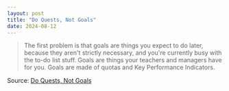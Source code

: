```yaml
---
layout: post
title: "Do Quests, Not Goals"
date: 2024-08-12
---
```


> The first problem is that goals are things you expect to do later,
because they aren't strictly necessary, and you're currently busy with the
to-do list stuff. Goals are things your teachers and managers have for you.
Goals are made of quotas and Key Performance Indicators.

Source: [Do Quests, Not Goals](
https://www.raptitude.com/2024/08/do-quests-not-goals/)

